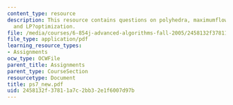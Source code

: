 ```yaml
---
content_type: resource
description: This resource contains questions on polyhedra, maximumflow, minimum?mean?cycle,
  and LP?optimization.
file: /media/courses/6-854j-advanced-algorithms-fall-2005/2458132f37811a7c2bb32e1f6007d97b_ps7_new.pdf
file_type: application/pdf
learning_resource_types:
- Assignments
ocw_type: OCWFile
parent_title: Assignments
parent_type: CourseSection
resourcetype: Document
title: ps7_new.pdf
uid: 2458132f-3781-1a7c-2bb3-2e1f6007d97b
---
```

